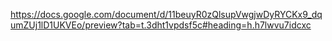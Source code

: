 https://docs.google.com/document/d/11beuyR0zQlsupVwgjwDyRYCKx9_dqumZUj1lD1UKVEo/preview?tab=t.3dht1vpdsf5c#heading=h.h7lwvu7idcxc